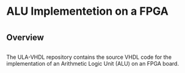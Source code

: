 # ALU Implementetion on a FPGA <h1> 
## Overview <h2> 
<p>The ULA-VHDL repository contains the source VHDL code for the implementation of an Arithmetic Logic Unit (ALU) on an FPGA board.  </p>
